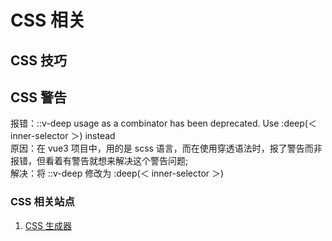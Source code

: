 # CSS 相关

## CSS 技巧

## CSS 警告

报错：::v-deep usage as a combinator has been deprecated. Use :deep(＜ inner-selector ＞) instead  
原因：在 vue3 项目中，用的是 scss 语言，而在使用穿透语法时，报了警告而非报错，但看着有警告就想来解决这个警告问题;  
解决：将 ::v-deep 修改为 :deep(＜ inner-selector ＞)

### CSS 相关站点

1. [CSS 生成器](https://css-generators.com/)
